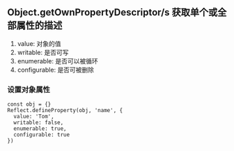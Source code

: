 ## Object.getOwnPropertyDescriptor/s 获取单个或全部属性的描述

1. value: 对象的值
2. writable: 是否可写
3. enumerable: 是否可以被循环
4. configurable: 是否可被删除

### 设置对象属性

```
const obj = {}
Reflect.defineProperty(obj, 'name', {
  value: 'Tom',
  writable: false,
  enumerable: true,
  configurable: true
})
```